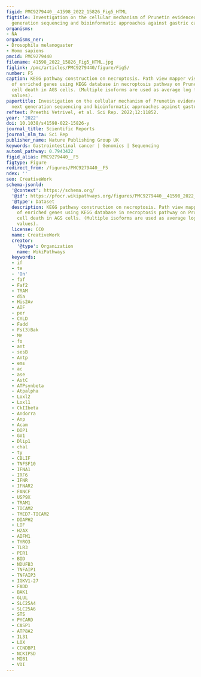 ```yaml
---
figid: PMC9279440__41598_2022_15826_Fig5_HTML
figtitle: Investigation on the cellular mechanism of Prunetin evidenced through next
  generation sequencing and bioinformatic approaches against gastric cancer
organisms:
- NA
organisms_ner:
- Drosophila melanogaster
- Homo sapiens
pmcid: PMC9279440
filename: 41598_2022_15826_Fig5_HTML.jpg
figlink: /pmc/articles/PMC9279440/figure/Fig5/
number: F5
caption: KEGG pathway construction on necroptosis. Path view mapper visualization
  of enriched genes using KEGG database in necroptosis pathway on Prunetin mediated
  cell death in AGS cells. (Multiple isoforms are used as average log fold change
  values).
papertitle: Investigation on the cellular mechanism of Prunetin evidenced through
  next generation sequencing and bioinformatic approaches against gastric cancer.
reftext: Preethi Vetrivel, et al. Sci Rep. 2022;12:11852.
year: '2022'
doi: 10.1038/s41598-022-15826-y
journal_title: Scientific Reports
journal_nlm_ta: Sci Rep
publisher_name: Nature Publishing Group UK
keywords: Gastrointestinal cancer | Genomics | Sequencing
automl_pathway: 0.7943422
figid_alias: PMC9279440__F5
figtype: Figure
redirect_from: /figures/PMC9279440__F5
ndex: ''
seo: CreativeWork
schema-jsonld:
  '@context': https://schema.org/
  '@id': https://pfocr.wikipathways.org/figures/PMC9279440__41598_2022_15826_Fig5_HTML.html
  '@type': Dataset
  description: KEGG pathway construction on necroptosis. Path view mapper visualization
    of enriched genes using KEGG database in necroptosis pathway on Prunetin mediated
    cell death in AGS cells. (Multiple isoforms are used as average log fold change
    values).
  license: CC0
  name: CreativeWork
  creator:
    '@type': Organization
    name: WikiPathways
  keywords:
  - if
  - te
  - 'On'
  - faf
  - Faf2
  - TRAM
  - dia
  - His2Av
  - AIF
  - per
  - CYLD
  - Fadd
  - Fs(3)Bak
  - Me
  - fo
  - ant
  - sesB
  - Antp
  - ems
  - ac
  - ase
  - AstC
  - ATPsynbeta
  - Atpalpha
  - Loxl2
  - Loxl1
  - CkIIbeta
  - Andorra
  - Anp
  - Acam
  - DIP1
  - GV1
  - Dlip1
  - chal
  - ty
  - CBLIF
  - TNFSF10
  - IFNA1
  - IRF6
  - IFNR
  - IFNAR2
  - FANCF
  - USP9X
  - TRAM1
  - TICAM2
  - TMED7-TICAM2
  - DIAPH2
  - LIF
  - H2AX
  - AIFM1
  - TYRO3
  - TLR3
  - PER1
  - BID
  - NDUFB3
  - TNFAIP1
  - TNFAIP3
  - IGKV1-27
  - FADD
  - BAK1
  - GLUL
  - SLC25A4
  - SLC25A6
  - STS
  - PYCARD
  - CASP1
  - ATP8A2
  - IL31
  - LOX
  - CCNDBP1
  - NCKIPSD
  - MIB1
  - VDI
---
```

